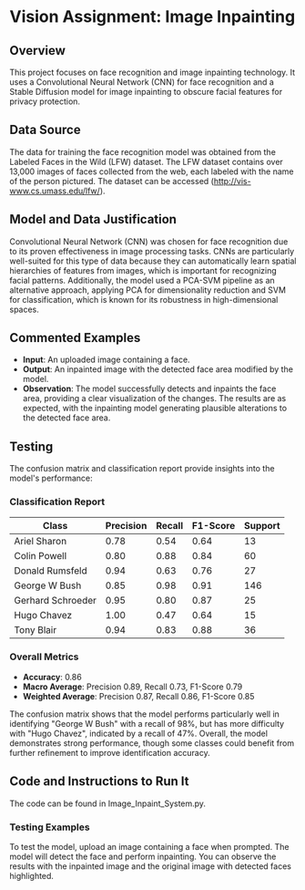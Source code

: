 # Vision Assignment: Image Inpainting

## Overview
This project focuses on face recognition and image inpainting technology. It uses a Convolutional Neural Network (CNN) for face recognition and a Stable Diffusion model for image inpainting to obscure facial features for privacy protection.


## Data Source
The data for training the face recognition model was obtained from the Labeled Faces in the Wild (LFW) dataset. The LFW dataset contains over 13,000 images of faces collected from the web, each labeled with the name of the person pictured. The dataset can be accessed (http://vis-www.cs.umass.edu/lfw/).

## Model and Data Justification
Convolutional Neural Network (CNN) was chosen for face recognition due to its proven effectiveness in image processing tasks. CNNs are particularly well-suited for this type of data because they can automatically learn spatial hierarchies of features from images, which is important for recognizing facial patterns. Additionally, the model used a PCA-SVM pipeline as an alternative approach, applying PCA for dimensionality reduction and SVM for classification, which is known for its robustness in high-dimensional spaces.

## Commented Examples
- **Input**: An uploaded image containing a face.
- **Output**: An inpainted image with the detected face area modified by the model.
- **Observation**: The model successfully detects and inpaints the face area, providing a clear visualization of the changes. The results are as expected, with the inpainting model generating plausible alterations to the detected face area.

## Testing
The confusion matrix and classification report provide insights into the model's performance:

### Classification Report

| Class             | Precision | Recall | F1-Score | Support |
|-------------------|-----------|--------|----------|---------|
| Ariel Sharon      | 0.78      | 0.54   | 0.64     | 13      |
| Colin Powell      | 0.80      | 0.88   | 0.84     | 60      |
| Donald Rumsfeld   | 0.94      | 0.63   | 0.76     | 27      |
| George W Bush     | 0.85      | 0.98   | 0.91     | 146     |
| Gerhard Schroeder | 0.95      | 0.80   | 0.87     | 25      |
| Hugo Chavez       | 1.00      | 0.47   | 0.64     | 15      |
| Tony Blair        | 0.94      | 0.83   | 0.88     | 36      |

### Overall Metrics

- **Accuracy**: 0.86
- **Macro Average**: Precision 0.89, Recall 0.73, F1-Score 0.79
- **Weighted Average**: Precision 0.87, Recall 0.86, F1-Score 0.85

The confusion matrix shows that the model performs particularly well in identifying "George W Bush" with a recall of 98%, but has more difficulty with "Hugo Chavez", indicated by a recall of 47%. Overall, the model demonstrates strong performance, though some classes could benefit from further refinement to improve identification accuracy.


## Code and Instructions to Run It
The code can be found in Image_Inpaint_System.py.

### Testing Examples
To test the model, upload an image containing a face when prompted. The model will detect the face and perform inpainting. You can observe the results with the inpainted image and the original image with detected faces highlighted.


